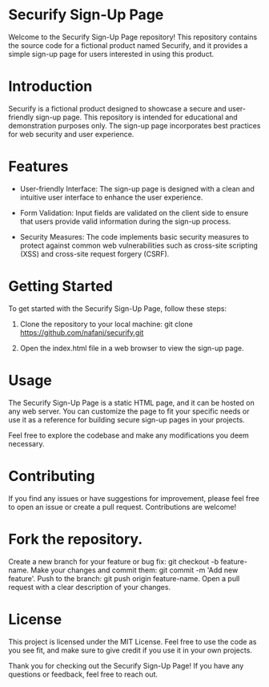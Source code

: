 
# Securify Sign-Up Page #
Welcome to the Securify Sign-Up Page repository! This repository contains the source code for a fictional product named Securify, and it provides a simple sign-up page for users interested in using this product.

# Introduction
Securify is a fictional product designed to showcase a secure and user-friendly sign-up page. This repository is intended for educational and demonstration purposes only. The sign-up page incorporates best practices for web security and user experience.

# Features
* User-friendly Interface: The sign-up page is designed with a clean and intuitive user interface to enhance the user experience.

* Form Validation: Input fields are validated on the client side to ensure that users provide valid information during the sign-up process.

* Security Measures: The code implements basic security measures to protect against common web vulnerabilities such as cross-site scripting (XSS) and cross-site request forgery (CSRF).

# Getting Started
To get started with the Securify Sign-Up Page, follow these steps:

1. Clone the repository to your local machine:
git clone https://github.com/nafanj/securify.git

2. Open the index.html file in a web browser to view the sign-up page.

# Usage
The Securify Sign-Up Page is a static HTML page, and it can be hosted on any web server. You can customize the page to fit your specific needs or use it as a reference for building secure sign-up pages in your projects.

Feel free to explore the codebase and make any modifications you deem necessary.

# Contributing
If you find any issues or have suggestions for improvement, please feel free to open an issue or create a pull request. Contributions are welcome!

# Fork the repository.
Create a new branch for your feature or bug fix: git checkout -b feature-name.
Make your changes and commit them: git commit -m 'Add new feature'.
Push to the branch: git push origin feature-name.
Open a pull request with a clear description of your changes.
# License
This project is licensed under the MIT License. Feel free to use the code as you see fit, and make sure to give credit if you use it in your own projects.

Thank you for checking out the Securify Sign-Up Page! If you have any questions or feedback, feel free to reach out.
